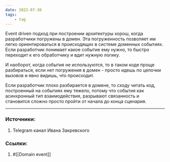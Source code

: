 ```yaml
---
date: 2022-07-30
tags:
    - tag
---
```


Event driven подход при построении архитектуры хорош, когда разработчики погружены в домен. Эта погруженность позволяет им легко ориентироваться в происходящих в системе доменных событиях. Если разработчик понимает какое событие ему нужно, то быстро переходит к его обработчику и вдит нужную логику.

И наоборот, когда события не используются, то в таком коде проще разбираться, если нет погружения в домен - просто идешь по цепочки вызовов и явно видишь, что происходит.

Если разработчик плохо разбирается в домене, то сходу читать код, построенный на событиях ему тяжело, потому что события как асинхронный тип взаимодействия, разрывают связанность и становится сложно просто пройти от начала до конца сценария.


---

### Источники:
1. Telegram канал Ивана Закревского

### Ссылки:
1. #[[Domain event]]
